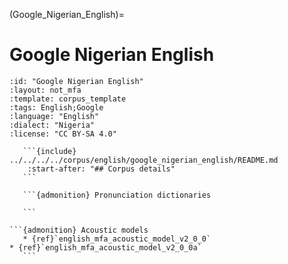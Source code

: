 
(Google_Nigerian_English)=
# Google Nigerian English

``````{corpus} Google Nigerian English
:id: "Google Nigerian English"
:layout: not_mfa
:template: corpus_template
:tags: English;Google
:language: "English"
:dialect: "Nigeria"
:license: "CC BY-SA 4.0"

   ```{include} ../../../../corpus/english/google_nigerian_english/README.md
    :start-after: "## Corpus details"
   ```

   ```{admonition} Pronunciation dictionaries

   ```

```{admonition} Acoustic models
   * {ref}`english_mfa_acoustic_model_v2_0_0`
* {ref}`english_mfa_acoustic_model_v2_0_0a`
   ```
``````
